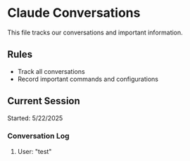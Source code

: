 # Claude Conversations

This file tracks our conversations and important information.

## Rules
- Track all conversations
- Record important commands and configurations

## Current Session
Started: 5/22/2025

### Conversation Log
1. User: "test"